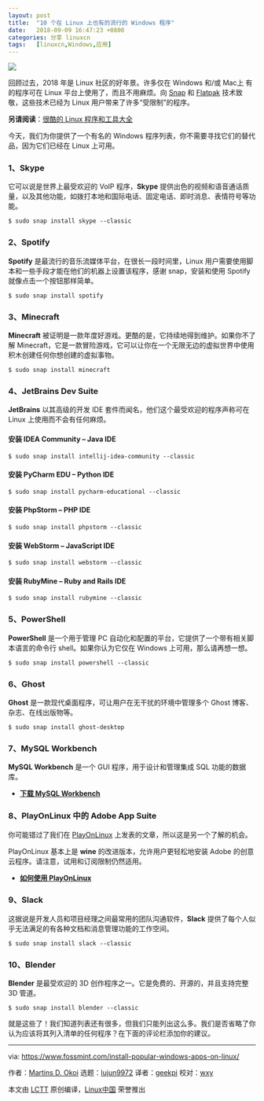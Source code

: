 ```yaml
---
layout: post
title:	"10 个在 Linux 上也有的流行的 Windows 程序"
date:	2018-09-09 16:47:23 +0800 
categories:	分享 linuxcn 
tags:	[linuxcn,Windows,应用]
---
```



![](/Asserts/Images//attachment/album/201809/09/164724d9zpfsxq5pep01f2.png)


回顾过去，2018 年是 Linux 社区的好年景。许多仅在 Windows 和/或 Mac上 有的程序可在 Linux 平台上使用了，而且不用麻烦。向 [Snap](https://www.fossmint.com/what-are-ubuntu-snaps-and-how-are-they-important/) 和 [Flatpak](https://www.fossmint.com/install-flatpak-in-linux/) 技术致敬，这些技术已经为 Linux 用户带来了许多“受限制”的程序。


**另请阅读**：[很酷的 Linux 程序和工具大全](https://www.fossmint.com/awesome-linux-software/)


今天，我们为你提供了一个有名的 Windows 程序列表，你不需要寻找它们的替代品，因为它们已经在 Linux 上可用。


### 1、Skype


它可以说是世界上最受欢迎的 VoIP 程序，**Skype** 提供出色的视频和语音通话质量，以及其他功能，如拨打本地和国际电话、固定电话、即时消息、表情符号等功能。



```
$ sudo snap install skype --classic
```

### 2、Spotify


**Spotify** 是最流行的音乐流媒体平台，在很长一段时间里，Linux 用户需要使用脚本和一些手段才能在他们的机器上设置该程序，感谢 snap，安装和使用 Spotify 就像点击一个按钮那样简单。



```
$ sudo snap install spotify
```

### 3、Minecraft


**Minecraft** 被证明是一款年度好游戏。更酷的是，它持续地得到维护。如果你不了解 Minecraft，它是一款冒险游戏，它可以让你在一个无限无边的虚拟世界中使用积木创建任何你想创建的虚拟事物。



```
$ sudo snap install minecraft
```

### 4、JetBrains Dev Suite


**JetBrains** 以其高级的开发 IDE 套件而闻名，他们这个最受欢迎的程序声称可在 Linux 上使用而不会有任何麻烦。


#### 安装 IDEA Community – Java IDE



```
$ sudo snap install intellij-idea-community --classic
```

#### 安装 PyCharm EDU – Python IDE



```
$ sudo snap install pycharm-educational --classic
```

#### 安装 PhpStorm – PHP IDE



```
$ sudo snap install phpstorm --classic
```

#### 安装 WebStorm – JavaScript IDE



```
$ sudo snap install webstorm --classic
```

#### 安装 RubyMine – Ruby and Rails IDE



```
$ sudo snap install rubymine --classic
```

### 5、PowerShell


**PowerShell** 是一个用于管理 PC 自动化和配置的平台，它提供了一个带有相关脚本语言的命令行 shell。如果你认为它仅在 Windows 上可用，那么请再想一想。



```
$ sudo snap install powershell --classic
```

### 6、Ghost


**Ghost** 是一款现代桌面程序，可让用户在无干扰的环境中管理多个 Ghost 博客、杂志、在线出版物等。



```
$ sudo snap install ghost-desktop
```

### 7、MySQL Workbench


**MySQL Workbench** 是一个 GUI 程序，用于设计和管理集成 SQL 功能的数据库。


* [**下载 MySQL Workbench**](https://dev.mysql.com/downloads/workbench/)


### 8、PlayOnLinux 中的 Adobe App Suite


你可能错过了我们在 [PlayOnLinux](https://www.fossmint.com/playonlinux-another-open-source-solution-for-linux-game-lovers/) 上发表的文章，所以这是另一个了解的机会。


PlayOnLinux 基本上是 **wine** 的改进版本，允许用户更轻松地安装 Adobe 的创意云程序。请注意，试用和订阅限制仍然适用。


* [**如何使用 PlayOnLinux**](https://www.fossmint.com/adobe-creative-cloud-install-adobe-apps-on-linux/)


### 9、Slack


这据说是开发人员和项目经理之间最常用的团队沟通软件，**Slack** 提供了每个人似乎无法满足的有各种文档和消息管理功能的工作空间。



```
$ sudo snap install slack --classic
```

### 10、Blender


**Blender** 是最受欢迎的 3D 创作程序之一。它是免费的、开源的，并且支持完整 3D 管道。



```
$ sudo snap install blender --classic
```

就是这些了！我们知道列表还有很多，但我们只能列出这么多。我们是否省略了你认为应该将其列入清单的任何程序？在下面的评论栏添加你的建议。




---


via: <https://www.fossmint.com/install-popular-windows-apps-on-linux/>


作者：[Martins D. Okoi](https://www.fossmint.com/author/dillivine/) 选题：[lujun9972](https://github.com/lujun9972) 译者：[geekpi](https://github.com/geekpi) 校对：[wxy](https://github.com/wxy)


本文由 [LCTT](https://github.com/LCTT/TranslateProject) 原创编译，[Linux中国](https://linux.cn/) 荣誉推出
